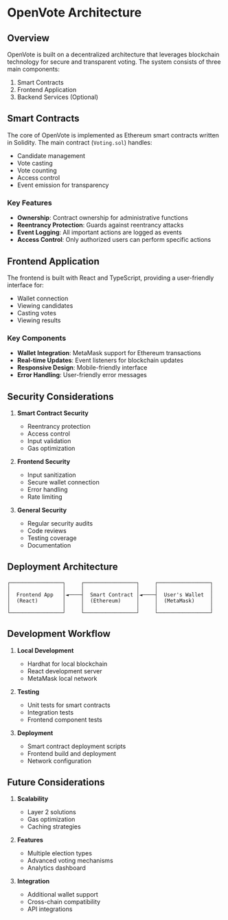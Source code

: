 # OpenVote Architecture

## Overview

OpenVote is built on a decentralized architecture that leverages blockchain technology for secure and transparent voting. The system consists of three main components:

1. Smart Contracts
2. Frontend Application
3. Backend Services (Optional)

## Smart Contracts

The core of OpenVote is implemented as Ethereum smart contracts written in Solidity. The main contract (`Voting.sol`) handles:

- Candidate management
- Vote casting
- Vote counting
- Access control
- Event emission for transparency

### Key Features

- **Ownership**: Contract ownership for administrative functions
- **Reentrancy Protection**: Guards against reentrancy attacks
- **Event Logging**: All important actions are logged as events
- **Access Control**: Only authorized users can perform specific actions

## Frontend Application

The frontend is built with React and TypeScript, providing a user-friendly interface for:

- Wallet connection
- Viewing candidates
- Casting votes
- Viewing results

### Key Components

- **Wallet Integration**: MetaMask support for Ethereum transactions
- **Real-time Updates**: Event listeners for blockchain updates
- **Responsive Design**: Mobile-friendly interface
- **Error Handling**: User-friendly error messages

## Security Considerations

1. **Smart Contract Security**
   - Reentrancy protection
   - Access control
   - Input validation
   - Gas optimization

2. **Frontend Security**
   - Input sanitization
   - Secure wallet connection
   - Error handling
   - Rate limiting

3. **General Security**
   - Regular security audits
   - Code reviews
   - Testing coverage
   - Documentation

## Deployment Architecture

```
┌─────────────────┐     ┌─────────────────┐     ┌─────────────────┐
│                 │     │                 │     │                 │
│  Frontend App   │◄────┤  Smart Contract │◄────┤  User's Wallet  │
│  (React)        │     │  (Ethereum)     │     │  (MetaMask)     │
│                 │     │                 │     │                 │
└─────────────────┘     └─────────────────┘     └─────────────────┘
```

## Development Workflow

1. **Local Development**
   - Hardhat for local blockchain
   - React development server
   - MetaMask local network

2. **Testing**
   - Unit tests for smart contracts
   - Integration tests
   - Frontend component tests

3. **Deployment**
   - Smart contract deployment scripts
   - Frontend build and deployment
   - Network configuration

## Future Considerations

1. **Scalability**
   - Layer 2 solutions
   - Gas optimization
   - Caching strategies

2. **Features**
   - Multiple election types
   - Advanced voting mechanisms
   - Analytics dashboard

3. **Integration**
   - Additional wallet support
   - Cross-chain compatibility
   - API integrations 